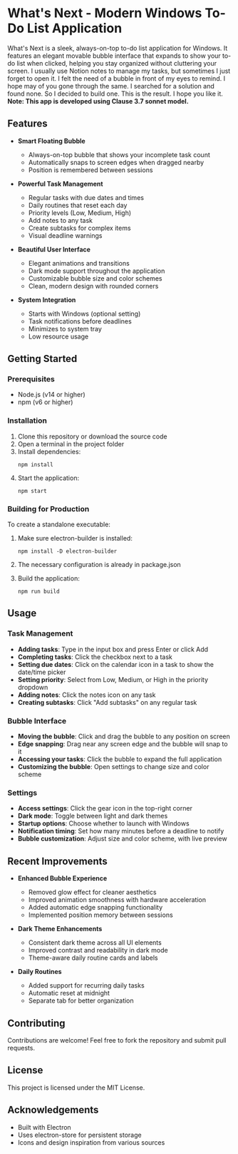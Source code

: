 # What's Next - Modern Windows To-Do List Application

What's Next is a sleek, always-on-top to-do list application for Windows. It features an elegant movable bubble interface that expands to show your to-do list when clicked, helping you stay organized without cluttering your screen. I usually use Notion notes to manage my tasks, but sometimes I just forget to open it. I felt the need of a bubble in front of my eyes to remind. I hope may of you gone through the same. I searched for a solution and found none. So I decided to build one. This is the result. I hope you like it.
**Note: This app is developed using Clause 3.7 sonnet model.**

## Features

- **Smart Floating Bubble**
  - Always-on-top bubble that shows your incomplete task count
  - Automatically snaps to screen edges when dragged nearby
  - Position is remembered between sessions

- **Powerful Task Management**
  - Regular tasks with due dates and times
  - Daily routines that reset each day
  - Priority levels (Low, Medium, High)
  - Add notes to any task
  - Create subtasks for complex items
  - Visual deadline warnings

- **Beautiful User Interface**
  - Elegant animations and transitions
  - Dark mode support throughout the application
  - Customizable bubble size and color schemes
  - Clean, modern design with rounded corners

- **System Integration**
  - Starts with Windows (optional setting)
  - Task notifications before deadlines
  - Minimizes to system tray
  - Low resource usage

## Getting Started

### Prerequisites

- Node.js (v14 or higher)
- npm (v6 or higher)

### Installation

1. Clone this repository or download the source code
2. Open a terminal in the project folder
3. Install dependencies:
   ```
   npm install
   ```
4. Start the application:
   ```
   npm start
   ```

### Building for Production

To create a standalone executable:

1. Make sure electron-builder is installed:
   ```
   npm install -D electron-builder
   ```

2. The necessary configuration is already in package.json

3. Build the application:
   ```
   npm run build
   ```

## Usage

### Task Management
- **Adding tasks**: Type in the input box and press Enter or click Add
- **Completing tasks**: Click the checkbox next to a task
- **Setting due dates**: Click on the calendar icon in a task to show the date/time picker
- **Setting priority**: Select from Low, Medium, or High in the priority dropdown
- **Adding notes**: Click the notes icon on any task
- **Creating subtasks**: Click "Add subtasks" on any regular task

### Bubble Interface
- **Moving the bubble**: Click and drag the bubble to any position on screen
- **Edge snapping**: Drag near any screen edge and the bubble will snap to it
- **Accessing your tasks**: Click the bubble to expand the full application
- **Customizing the bubble**: Open settings to change size and color scheme

### Settings
- **Access settings**: Click the gear icon in the top-right corner
- **Dark mode**: Toggle between light and dark themes
- **Startup options**: Choose whether to launch with Windows
- **Notification timing**: Set how many minutes before a deadline to notify
- **Bubble customization**: Adjust size and color scheme, with live preview

## Recent Improvements

- **Enhanced Bubble Experience**
  - Removed glow effect for cleaner aesthetics
  - Improved animation smoothness with hardware acceleration
  - Added automatic edge snapping functionality
  - Implemented position memory between sessions

- **Dark Theme Enhancements**
  - Consistent dark theme across all UI elements
  - Improved contrast and readability in dark mode
  - Theme-aware daily routine cards and labels

- **Daily Routines**
  - Added support for recurring daily tasks
  - Automatic reset at midnight
  - Separate tab for better organization

## Contributing

Contributions are welcome! Feel free to fork the repository and submit pull requests.

## License

This project is licensed under the MIT License.

## Acknowledgements

- Built with Electron
- Uses electron-store for persistent storage
- Icons and design inspiration from various sources 
